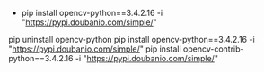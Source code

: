 - pip install opencv-python==3.4.2.16 -i "https://pypi.doubanio.com/simple/"

pip uninstall opencv-python
pip install opencv-python==3.4.2.16 -i "https://pypi.doubanio.com/simple/"
pip install opencv-contrib-python==3.4.2.16 -i "https://pypi.doubanio.com/simple/"